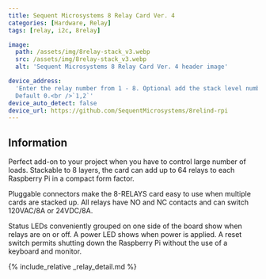 ```yaml
---
title: Sequent Microsystems 8 Relay Card Ver. 4
categories: [Hardware, Relay]
tags: [relay, i2c, 8relay]

image:
  path: /assets/img/8relay-stack_v3.webp
  src: /assets/img/8relay-stack_v3.webp
  alt: 'Sequent Microsystems 8 Relay Card Ver. 4 header image'

device_address:
  'Enter the relay number from 1 - 8. Optional add the stack level number.
  Default 0.<br />`1,2`'
device_auto_detect: false
device_url: https://github.com/SequentMicrosystems/8relind-rpi
---
```


## Information

Perfect add-on to your project when you have to control large number of loads.
Stackable to 8 layers, the card can add up to 64 relays to each Raspberry Pi in
a compact form factor.

Pluggable connectors make the 8-RELAYS card easy to use when multiple cards are
stacked up. All relays have NO and NC contacts and can switch 120VAC/8A or
24VDC/8A.

Status LEDs conveniently grouped on one side of the board show when relays are
on or off. A power LED shows when power is applied. A reset switch permits
shutting down the Raspberry Pi without the use of a keyboard and monitor.

{% include_relative _relay_detail.md %}
